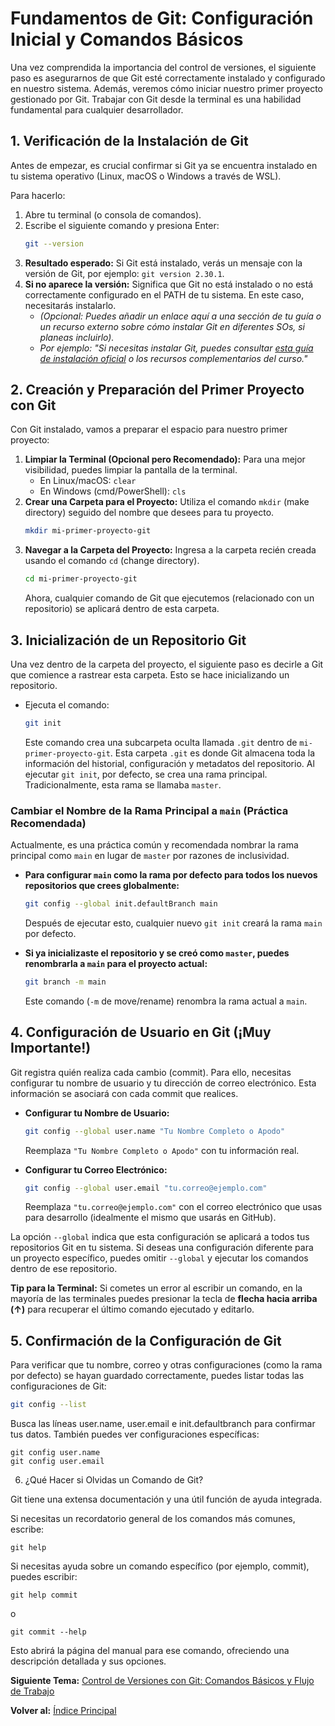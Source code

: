 # Fundamentos de Git: Configuración Inicial y Comandos Básicos

Una vez comprendida la importancia del control de versiones, el siguiente paso es asegurarnos de que Git esté correctamente instalado y configurado en nuestro sistema. Además, veremos cómo iniciar nuestro primer proyecto gestionado por Git. Trabajar con Git desde la terminal es una habilidad fundamental para cualquier desarrollador.

## 1. Verificación de la Instalación de Git

Antes de empezar, es crucial confirmar si Git ya se encuentra instalado en tu sistema operativo (Linux, macOS o Windows a través de WSL).

Para hacerlo:
1.  Abre tu terminal (o consola de comandos).
2.  Escribe el siguiente comando y presiona Enter:
    ```bash
    git --version
    ```
3.  **Resultado esperado:** Si Git está instalado, verás un mensaje con la versión de Git, por ejemplo: `git version 2.30.1`.
4.  **Si no aparece la versión:** Significa que Git no está instalado o no está correctamente configurado en el PATH de tu sistema. En este caso, necesitarás instalarlo.
    *   *(Opcional: Puedes añadir un enlace aquí a una sección de tu guía o un recurso externo sobre cómo instalar Git en diferentes SOs, si planeas incluirlo).*
    *   *Por ejemplo: "Si necesitas instalar Git, puedes consultar [esta guía de instalación oficial](https://git-scm.com/book/es/v2/Inicio---Sobre-el-Control-de-Versiones-Instalaci%C3%B3n-de-Git) o los recursos complementarios del curso."*

## 2. Creación y Preparación del Primer Proyecto con Git

Con Git instalado, vamos a preparar el espacio para nuestro primer proyecto:

1.  **Limpiar la Terminal (Opcional pero Recomendado):** Para una mejor visibilidad, puedes limpiar la pantalla de la terminal.
    *   En Linux/macOS: `clear`
    *   En Windows (cmd/PowerShell): `cls`
2.  **Crear una Carpeta para el Proyecto:** Utiliza el comando `mkdir` (make directory) seguido del nombre que desees para tu proyecto.
    ```bash
    mkdir mi-primer-proyecto-git
    ```
3.  **Navegar a la Carpeta del Proyecto:** Ingresa a la carpeta recién creada usando el comando `cd` (change directory).
    ```bash
    cd mi-primer-proyecto-git
    ```
    Ahora, cualquier comando de Git que ejecutemos (relacionado con un repositorio) se aplicará dentro de esta carpeta.

## 3. Inicialización de un Repositorio Git

Una vez dentro de la carpeta del proyecto, el siguiente paso es decirle a Git que comience a rastrear esta carpeta. Esto se hace inicializando un repositorio.

*   Ejecuta el comando:
    ```bash
    git init
    ```
    Este comando crea una subcarpeta oculta llamada `.git` dentro de `mi-primer-proyecto-git`. Esta carpeta `.git` es donde Git almacena toda la información del historial, configuración y metadatos del repositorio.
    Al ejecutar `git init`, por defecto, se crea una rama principal. Tradicionalmente, esta rama se llamaba `master`.

### Cambiar el Nombre de la Rama Principal a `main` (Práctica Recomendada)

Actualmente, es una práctica común y recomendada nombrar la rama principal como `main` en lugar de `master` por razones de inclusividad.

*   **Para configurar `main` como la rama por defecto para todos los nuevos repositorios que crees globalmente:**
    ```bash
    git config --global init.defaultBranch main
    ```
    Después de ejecutar esto, cualquier nuevo `git init` creará la rama `main` por defecto.

*   **Si ya inicializaste el repositorio y se creó como `master`, puedes renombrarla a `main` para el proyecto actual:**
    ```bash
    git branch -m main
    ```
    Este comando (`-m` de move/rename) renombra la rama actual a `main`.

## 4. Configuración de Usuario en Git (¡Muy Importante!)

Git registra quién realiza cada cambio (commit). Para ello, necesitas configurar tu nombre de usuario y tu dirección de correo electrónico. Esta información se asociará con cada commit que realices.

*   **Configurar tu Nombre de Usuario:**
    ```bash
    git config --global user.name "Tu Nombre Completo o Apodo"
    ```
    Reemplaza `"Tu Nombre Completo o Apodo"` con tu información real.

*   **Configurar tu Correo Electrónico:**
    ```bash
    git config --global user.email "tu.correo@ejemplo.com"
    ```
    Reemplaza `"tu.correo@ejemplo.com"` con el correo electrónico que usas para desarrollo (idealmente el mismo que usarás en GitHub).

La opción `--global` indica que esta configuración se aplicará a todos tus repositorios Git en tu sistema. Si deseas una configuración diferente para un proyecto específico, puedes omitir `--global` y ejecutar los comandos dentro de ese repositorio.

**Tip para la Terminal:** Si cometes un error al escribir un comando, en la mayoría de las terminales puedes presionar la tecla de **flecha hacia arriba (↑)** para recuperar el último comando ejecutado y editarlo.

## 5. Confirmación de la Configuración de Git

Para verificar que tu nombre, correo y otras configuraciones (como la rama por defecto) se hayan guardado correctamente, puedes listar todas las configuraciones de Git:

```bash
git config --list
```

Busca las líneas user.name, user.email e init.defaultbranch para confirmar tus datos. También puedes ver configuraciones específicas:

```
git config user.name
git config user.email
```
6. ¿Qué Hacer si Olvidas un Comando de Git?

Git tiene una extensa documentación y una útil función de ayuda integrada.

Si necesitas un recordatorio general de los comandos más comunes, escribe:
```
git help
```

Si necesitas ayuda sobre un comando específico (por ejemplo, commit), puedes escribir:

```
git help commit
```
o

```
git commit --help
```

Esto abrirá la página del manual para ese comando, ofreciendo una descripción detallada y sus opciones.

**Siguiente Tema:** [Control de Versiones con Git: Comandos Básicos y Flujo de Trabajo](../03-control-versiones-comandos-flujo.md)

**Volver al:** [Índice Principal](../README.md)